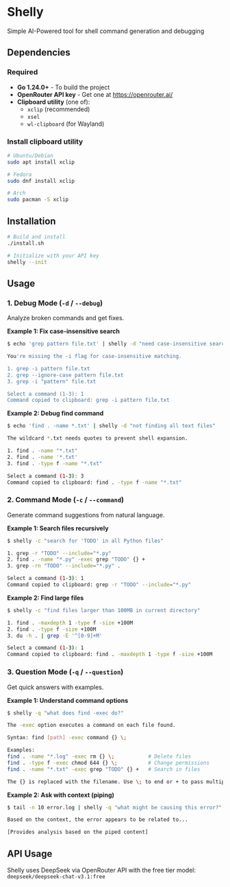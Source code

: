 # Shelly

Simple AI-Powered tool for shell command generation and debugging

## Dependencies

### Required
- **Go 1.24.0+** - To build the project
- **OpenRouter API key** - Get one at https://openrouter.ai/
- **Clipboard utility** (one of):
  - `xclip` (recommended)
  - `xsel`
  - `wl-clipboard` (for Wayland)

### Install clipboard utility

```bash
# Ubuntu/Debian
sudo apt install xclip

# Fedora
sudo dnf install xclip

# Arch
sudo pacman -S xclip
```

## Installation

```bash
# Build and install
./install.sh

# Initialize with your API key
shelly --init
```

## Usage

### 1. Debug Mode (`-d` / `--debug`)

Analyze broken commands and get fixes.

**Example 1: Fix case-insensitive search**
```bash
$ echo 'grep pattern file.txt' | shelly -d "need case-insensitive search"

You're missing the -i flag for case-insensitive matching.

1. grep -i pattern file.txt
2. grep --ignore-case pattern file.txt
3. grep -i "pattern" file.txt

Select a command (1-3): 1
Command copied to clipboard: grep -i pattern file.txt
```

**Example 2: Debug find command**
```bash
$ echo 'find . -name *.txt' | shelly -d "not finding all text files"

The wildcard *.txt needs quotes to prevent shell expansion.

1. find . -name "*.txt"
2. find . -name '*.txt'
3. find . -type f -name "*.txt"

Select a command (1-3): 3
Command copied to clipboard: find . -type f -name "*.txt"
```

### 2. Command Mode (`-c` / `--command`)

Generate command suggestions from natural language.

**Example 1: Search files recursively**
```bash
$ shelly -c "search for 'TODO' in all Python files"

1. grep -r "TODO" --include="*.py"
2. find . -name "*.py" -exec grep "TODO" {} +
3. grep -rn "TODO" --include="*.py" .

Select a command (1-3): 1
Command copied to clipboard: grep -r "TODO" --include="*.py"
```

**Example 2: Find large files**
```bash
$ shelly -c "find files larger than 100MB in current directory"

1. find . -maxdepth 1 -type f -size +100M
2. find . -type f -size +100M
3. du -h . | grep -E '^[0-9]+M'

Select a command (1-3): 1
Command copied to clipboard: find . -maxdepth 1 -type f -size +100M
```

### 3. Question Mode (`-q` / `--question`)

Get quick answers with examples.

**Example 1: Understand command options**
```bash
$ shelly -q "what does find -exec do?"

The -exec option executes a command on each file found.

Syntax: find [path] -exec command {} \;

Examples:
find . -name "*.log" -exec rm {} \;           # Delete files
find . -type f -exec chmod 644 {} \;          # Change permissions
find . -name "*.txt" -exec grep "TODO" {} +   # Search in files

The {} is replaced with the filename. Use \; to end or + to pass multiple files at once.
```

**Example 2: Ask with context (piping)**
```bash
$ tail -n 10 error.log | shelly -q "what might be causing this error?"

Based on the context, the error appears to be related to...

[Provides analysis based on the piped content]
```

## API Usage

Shelly uses DeepSeek via OpenRouter API with the free tier model: `deepseek/deepseek-chat-v3.1:free`
